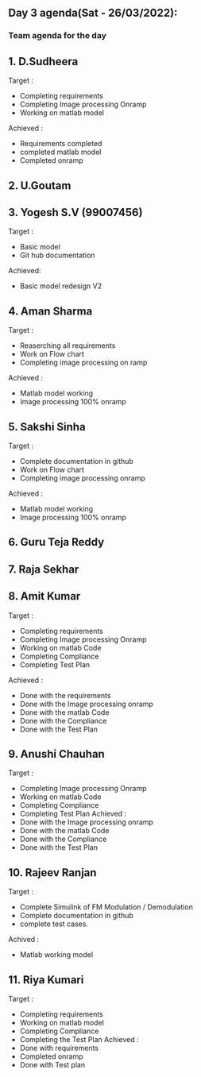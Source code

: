 ## Day 3 agenda(Sat - 26/03/2022):
### Team agenda for the day

## 1. D.Sudheera
Target : 
* Completing requirements
* Completing Image processing Onramp
* Working on matlab model

Achieved :
* Requirements completed
* completed matlab model
* Completed onramp

## 2. U.Goutam

## 3. Yogesh S.V (99007456)
Target :
* Basic model 
* Git hub documentation

Achieved:
* Basic model redesign V2

## 4. Aman Sharma
Target : 
* Reaserching all requirements 
* Work on Flow chart
* Completing image processing on ramp 

Achieved :
* Matlab model working
* Image processing 100% onramp


## 5. Sakshi Sinha 
Target : 
* Complete documentation in github
* Work on Flow chart
* Completing image processing onramp 

Achieved :
* Matlab model working
* Image processing 100% onramp

## 6. Guru Teja Reddy

## 7. Raja Sekhar 

## 8. Amit Kumar
 Target :

*   Completing requirements
*   Completing Image processing Onramp
*   Working on matlab Code
*   Completing Compliance
*   Completing Test Plan

Achieved :

*   Done with the requirements
*   Done with the Image processing onramp
*   Done with the matlab Code
*   Done with the Compliance
*   Done with the Test Plan


## 9. Anushi Chauhan 
Target :
*   Completing Image processing Onramp
*   Working on matlab Code
*   Completing Compliance
*   Completing Test Plan
Achieved :
*   Done with the Image processing onramp
*   Done with the matlab Code
*   Done with the Compliance
*   Done with the Test Plan
## 10. Rajeev Ranjan
Target :
* Complete Simulink of FM Modulation / Demodulation
* Complete documentation in github
* complete test cases.

Achived :
* Matlab working model

## 11. Riya Kumari
Target :
* Completing requirements
* Working on matlab model
* Completing Compliance
*  Completing the Test Plan
Achieved :
* Done with requirements
* Completed onramp
* Done with Test plan
